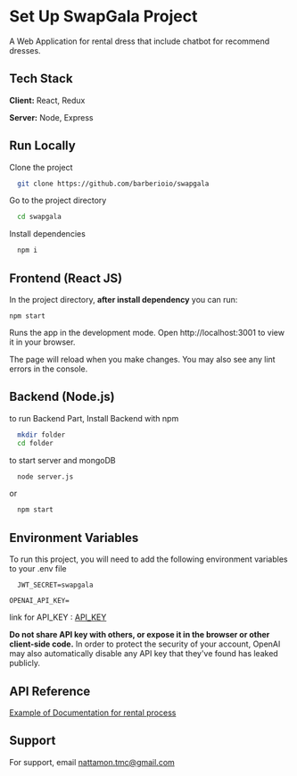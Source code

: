 
# Set Up SwapGala Project

A Web Application for rental dress that include chatbot for recommend dresses.



## Tech Stack

**Client:** React, Redux

**Server:** Node, Express


## Run Locally

Clone the project

```bash
  git clone https://github.com/barberioio/swapgala
```

Go to the project directory

```bash
  cd swapgala
```

Install dependencies

```bash
  npm i
```

## Frontend (React JS)
In the project directory, **after install dependency**
you can run:

```
npm start
```
Runs the app in the development mode.
Open http://localhost:3001 to view it in your browser.

The page will reload when you make changes.
You may also see any lint errors in the console.

## Backend (Node.js)

to run Backend Part, Install Backend with npm

```bash
  mkdir folder
  cd folder 
```

to start server and mongoDB  
```bash
  node server.js
```
or
```bash
  npm start
```
## Environment Variables

To run this project, you will need to add the following environment variables to your .env file

`  JWT_SECRET=swapgala`

`OPENAI_API_KEY=`


link for API_KEY : [API_KEY](https://drive.google.com/file/d/1ReClH3M-FhnwBAqxO_HYIPXwNKwvF9YL/view?usp=sharing)


**Do not share  API key with others, or expose it in the browser or other client-side code.** In order to protect the security of your account, OpenAI may also automatically disable any API key that they've found has leaked publicly.

## API Reference

[Example of Documentation for rental process](https://drive.google.com/file/d/1aTQdtIAZn7pqYzAQyeBUepCKwdGIhq9o/view?usp=sharing)


## Support

For support, email nattamon.tmc@gmail.com
